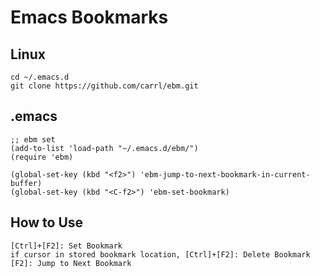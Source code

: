Emacs Bookmarks
===============


Linux
----
	cd ~/.emacs.d
	git clone https://github.com/carrl/ebm.git


.emacs
----
	;; ebm set
	(add-to-list 'load-path "~/.emacs.d/ebm/")
	(require 'ebm)

	(global-set-key (kbd "<f2>") 'ebm-jump-to-next-bookmark-in-current-buffer)
	(global-set-key (kbd "<C-f2>") 'ebm-set-bookmark)

How to Use
----
	[Ctrl]+[F2]: Set Bookmark 
	if cursor in stored bookmark location, [Ctrl]+[F2]: Delete Bookmark
	[F2]: Jump to Next Bookmark
